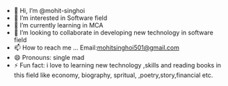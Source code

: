 - 👋 Hi, I’m @mohit-singhoi
- 👀 I’m interested in Software field
- 🌱 I’m currently learning  in MCA 
- 💞️ I’m looking to collaborate in developing new technology in software field
- 📫 How to reach me ... Email:mohitsinghoi501@gmail.com
- 😄 Pronouns:  single mad
- ⚡ Fun fact: i love to learning new technology ,skills and reading  books in this  field like economy, biography, spritual, ,poetry,story,financial etc.

<!---
mohit-singhoi/mohit-singhoi is a ✨ special ✨ repository because its `README.md` (this file) appears on your GitHub profile.
You can click the Preview link to take a look at your changes.
--->
